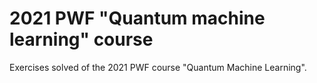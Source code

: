 # 2021 PWF "Quantum machine learning" course
Exercises solved of the 2021 PWF course "Quantum Machine Learning". 
